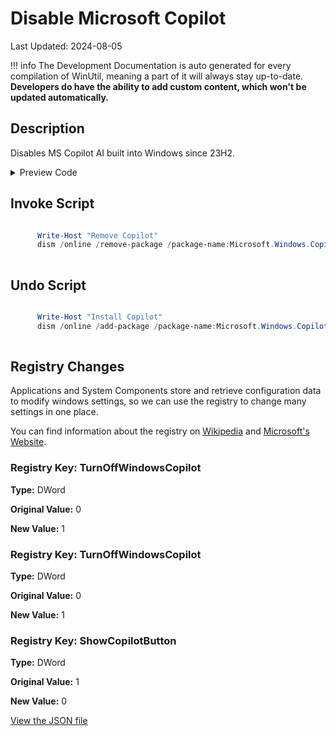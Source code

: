 # Disable Microsoft Copilot

Last Updated: 2024-08-05


!!! info
     The Development Documentation is auto generated for every compilation of WinUtil, meaning a part of it will always stay up-to-date. **Developers do have the ability to add custom content, which won't be updated automatically.**
## Description

Disables MS Copilot AI built into Windows since 23H2.

<!-- BEGIN CUSTOM CONTENT -->

<!-- END CUSTOM CONTENT -->

<details>
<summary>Preview Code</summary>

```json
{
  "Content": "Disable Microsoft Copilot",
  "Description": "Disables MS Copilot AI built into Windows since 23H2.",
  "category": "z__Advanced Tweaks - CAUTION",
  "panel": "1",
  "Order": "a025_",
  "registry": [
    {
      "Path": "HKLM:\\SOFTWARE\\Policies\\Microsoft\\Windows\\WindowsCopilot",
      "Name": "TurnOffWindowsCopilot",
      "Type": "DWord",
      "Value": "1",
      "OriginalValue": "0"
    },
    {
      "Path": "HKCU:\\Software\\Policies\\Microsoft\\Windows\\WindowsCopilot",
      "Name": "TurnOffWindowsCopilot",
      "Type": "DWord",
      "Value": "1",
      "OriginalValue": "0"
    },
    {
      "Path": "HKCU:\\Software\\Microsoft\\Windows\\CurrentVersion\\Explorer\\Advanced",
      "Name": "ShowCopilotButton",
      "Type": "DWord",
      "Value": "0",
      "OriginalValue": "1"
    }
  ],
  "InvokeScript": [
    "
      Write-Host \"Remove Copilot\"
      dism /online /remove-package /package-name:Microsoft.Windows.Copilot
      "
  ],
  "UndoScript": [
    "
      Write-Host \"Install Copilot\"
      dism /online /add-package /package-name:Microsoft.Windows.Copilot
      "
  ],
  "link": "https://christitustech.github.io/winutil/dev/tweaks/z--Advanced-Tweaks---CAUTION/RemoveCopilot"
}
```

</details>

## Invoke Script

```powershell

      Write-Host "Remove Copilot"
      dism /online /remove-package /package-name:Microsoft.Windows.Copilot
      

```
## Undo Script

```powershell

      Write-Host "Install Copilot"
      dism /online /add-package /package-name:Microsoft.Windows.Copilot
      

```
## Registry Changes
Applications and System Components store and retrieve configuration data to modify windows settings, so we can use the registry to change many settings in one place.


You can find information about the registry on [Wikipedia](https://www.wikiwand.com/en/Windows_Registry) and [Microsoft's Website](https://learn.microsoft.com/en-us/windows/win32/sysinfo/registry).

### Registry Key: TurnOffWindowsCopilot

**Type:** DWord

**Original Value:** 0

**New Value:** 1

### Registry Key: TurnOffWindowsCopilot

**Type:** DWord

**Original Value:** 0

**New Value:** 1

### Registry Key: ShowCopilotButton

**Type:** DWord

**Original Value:** 1

**New Value:** 0



<!-- BEGIN SECOND CUSTOM CONTENT -->

<!-- END SECOND CUSTOM CONTENT -->


[View the JSON file](https://github.com/ChrisTitusTech/winutil/tree/main/config/tweaks.json)

